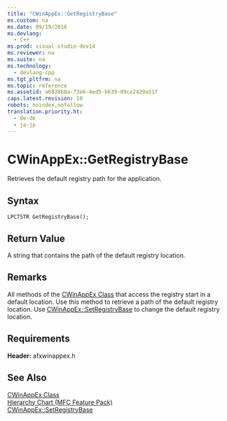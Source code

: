 ```yaml
---
title: "CWinAppEx::GetRegistryBase"
ms.custom: na
ms.date: 09/19/2016
ms.devlang: 
  - C++
ms.prod: visual-studio-dev14
ms.reviewer: na
ms.suite: na
ms.technology: 
  - devlang-cpp
ms.tgt_pltfrm: na
ms.topic: reference
ms.assetid: a6838b0a-73e6-4ed5-b639-89ce2429a51f
caps.latest.revision: 10
robots: noindex,nofollow
translation.priority.ht: 
  - de-de
  - ja-jp
---
```

# CWinAppEx::GetRegistryBase
Retrieves the default registry path for the application.  
  
## Syntax  
  
```  
LPCTSTR GetRegistryBase();  
```  
  
## Return Value  
 A string that contains the path of the default registry location.  
  
## Remarks  
 All methods of the [CWinAppEx Class](../vs140/CWinAppEx-Class.md) that access the registry start in a default location. Use this method to retrieve a path of the default registry location. Use [CWinAppEx::SetRegistryBase](../vs140/CWinAppEx--SetRegistryBase.md) to change the default registry location.  
  
## Requirements  
 **Header:** afxwinappex.h  
  
## See Also  
 [CWinAppEx Class](../vs140/CWinAppEx-Class.md)   
 [Hierarchy Chart (MFC Feature Pack)](../vs140/Hierarchy-Chart.md)   
 [CWinAppEx::SetRegistryBase](../vs140/CWinAppEx--SetRegistryBase.md)